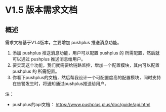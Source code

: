 # V1.5 版本需求文档

## 概述

需求文档基于V1.4版本，主要增加 pushplus 推送消息功能。

1. 添加 pushplus 推送消息功能，用户可以配置 pushplus 的 所需配置，然后就可以通过 pushplus 推送消息给用户。
2. 要实现这个功能，我们就需要给链路监控，增加一个配置模块，其内可以配置 pushplus 的 所需配置。
3. 你看下pushplus的文档，然后帮我设计一个可配置度高的配置模块，同时支持在告警发生时，将通知通过pushplus推送给用户。

注：
- pushplus的api文档： https://www.pushplus.plus/doc/guide/api.html
